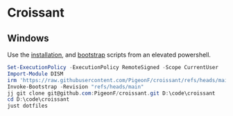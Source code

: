 <!--
SPDX-FileCopyrightText: 2024 Jonas Fierlings <fnoegip@gmail.com>

SPDX-License-Identifier: CC-BY-4.0
-->

# Croissant

## Windows

Use the [installation](./scripts/Windows-Install.ps1), and [bootstrap](./scripts/Windows-Bootstrap.ps1) scripts from an elevated powershell.

```powershell
Set-ExecutionPolicy -ExecutionPolicy RemoteSigned -Scope CurrentUser
Import-Module DISM
irm 'https://raw.githubusercontent.com/PigeonF/croissant/refs/heads/main/scripts/Windows-Install.ps1' | iex
Invoke-Bootstrap -Revision "refs/heads/main"
jj git clone git@github.com:PigeonF/croissant.git D:\code\croissant
cd D:\code\croissant
just dotfiles
```
